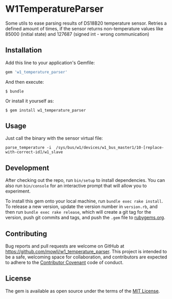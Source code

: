 # W1TemperatureParser

Some utils to ease parsing results of DS18B20 temperature sensor. Retries a defined amount of times, if the sensor returns non-temperature values like 85000 (initial state) and 127687 (signed int - wrong communication)

## Installation

Add this line to your application's Gemfile:

```ruby
gem 'w1_temperature_parser'
```

And then execute:

    $ bundle

Or install it yourself as:

    $ gem install w1_temperature_parser

## Usage

Just call the binary with the sensor virtual file:
```
parse_temperature -i  /sys/bus/w1/devices/w1_bus_master1/10-[replace-with-correct-id]/w1_slave
```

## Development

After checking out the repo, run `bin/setup` to install dependencies. You can also run `bin/console` for an interactive prompt that will allow you to experiment.

To install this gem onto your local machine, run `bundle exec rake install`. To release a new version, update the version number in `version.rb`, and then run `bundle exec rake release`, which will create a git tag for the version, push git commits and tags, and push the `.gem` file to [rubygems.org](https://rubygems.org).

## Contributing

Bug reports and pull requests are welcome on GitHub at https://github.com/mowli/w1_temperature_parser. This project is intended to be a safe, welcoming space for collaboration, and contributors are expected to adhere to the [Contributor Covenant](contributor-covenant.org) code of conduct.


## License

The gem is available as open source under the terms of the [MIT License](http://opensource.org/licenses/MIT).

